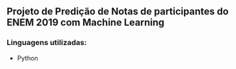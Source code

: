## Projeto de Predição de Notas de participantes do ENEM 2019 com Machine Learning



### Linguagens utilizadas:
- Python
